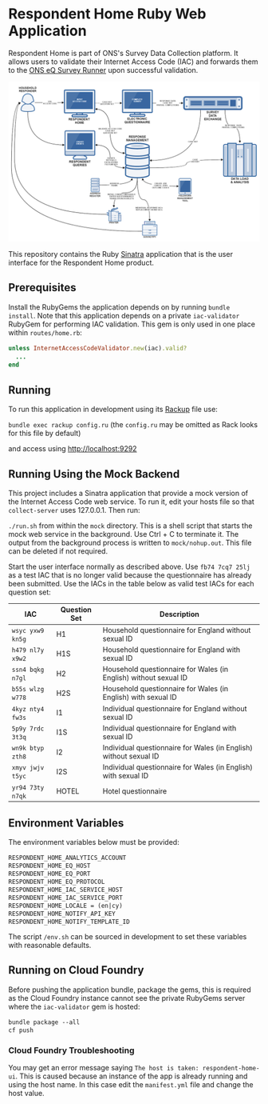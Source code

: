 # Respondent Home Ruby Web Application
Respondent Home is part of ONS's Survey Data Collection platform. It allows users to validate their Internet Access Code (IAC) and forwards
them to the [ONS eQ Survey Runner](https://github.com/ONSdigital/eq-survey-runner) upon successful validation.

![The ONS Survey Data Collection platform](/images/sdc_platform.png?raw=true)

This repository contains the Ruby [Sinatra](http://www.sinatrarb.com/) application that is the user interface for the Respondent Home product.

## Prerequisites
Install the RubyGems the application depends on by running `bundle install`. Note that this application depends on a private `iac-validator` RubyGem for performing IAC validation. This gem is only used in one place within `routes/home.rb`:

```ruby
unless InternetAccessCodeValidator.new(iac).valid?
  ...
end
```

## Running
To run this application in development using its [Rackup](http://rack.github.io/) file use:

  `bundle exec rackup config.ru` (the `config.ru` may be omitted as Rack looks for this file by default)

and access using [http://localhost:9292](http://localhost:9292)

## Running Using the Mock Backend
This project includes a Sinatra application that provide a mock version of the Internet Access Code web service. To run it, edit your hosts file so that `collect-server` uses 127.0.0.1. Then run:

  `./run.sh` from within the `mock` directory. This is a shell script that starts the mock web service in the background. Use Ctrl + C to terminate it. The output from the background process is written to `mock/nohup.out`. This file can be deleted if not required.

Start the user interface normally as described above. Use `fb74 7cq7 25lj` as a test IAC that is no longer valid because the questionnaire has already been submitted. Use the IACs in the table below as valid test IACs for each question set:

<table>
  <thead>
    <tr>
      <th>IAC</th>
      <th>Question Set</th>
      <th>Description</th>
    </tr>
  </thead>
  <tbody>
    <tr>
      <td><code>wsyc yxw9 kn5g</code></td>
      <td>H1</td>
      <td>Household questionnaire for England without sexual ID</td>
    </tr>
    <tr>
      <td><code>h479 nl7y x9w2</code></td>
      <td>H1S</td>
      <td>Household questionnaire for England with sexual ID</td>
    </tr>
    <tr>
      <td><code>ssn4 bqkg n7gl</code></td>
      <td>H2</td>
      <td>Household questionnaire for Wales (in English) without sexual ID</td>
    </tr>
    <tr>
      <td><code>b55s wlzg w778</code></td>
      <td>H2S</td>
      <td>Household questionnaire for Wales (in English) with sexual ID</td>
    </tr>
    <tr>
      <td><code>4kyz nty4 fw3s</code></td>
      <td>I1</td>
      <td>Individual questionnaire for England without sexual ID</td>
    </tr>
    <tr>
      <td><code>5p9y 7rdc 3t3q</code></td>
      <td>I1S</td>
      <td>Individual questionnaire for England with sexual ID</td>
    </tr>
    <tr>
      <td><code>wn9k btyp zth8</code></td>
      <td>I2</td>
      <td>Individual questionnaire for Wales (in English) without sexual ID</td>
    </tr>
    <tr>
      <td><code>xmyv jwjv t5yc</code></td>
      <td>I2S</td>
      <td>Individual questionnaire for Wales (in English) with sexual ID</td>
    </tr>
    <tr>
      <td><code>yr94 73ty n7qk</code></td>
      <td>HOTEL</td>
      <td>Hotel questionnaire</td>
    </tr>
  </tbody>
</table>

## Environment Variables
The environment variables below must be provided:

```
RESPONDENT_HOME_ANALYTICS_ACCOUNT
RESPONDENT_HOME_EQ_HOST
RESPONDENT_HOME_EQ_PORT
RESPONDENT_HOME_EQ_PROTOCOL
RESPONDENT_HOME_IAC_SERVICE_HOST
RESPONDENT_HOME_IAC_SERVICE_PORT
RESPONDENT_HOME_LOCALE = (en|cy)
RESPONDENT_HOME_NOTIFY_API_KEY
RESPONDENT_HOME_NOTIFY_TEMPLATE_ID
```

The script `/env.sh` can be sourced in development to set these variables with reasonable defaults.

## Running on Cloud Foundry
Before pushing the application bundle, package the gems, this is required as the Cloud Foundry instance cannot see the private RubyGems server where the `iac-validator` gem is hosted:

```
bundle package --all
cf push
```

### Cloud Foundry Troubleshooting
You may get an error message saying `The host is taken: respondent-home-ui`. This is caused because an instance of the app is already running and using the host name. In this case edit the `manifest.yml` file and change the host value.
